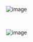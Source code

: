 



![image](https://github.com/user-attachments/assets/faafb102-cc73-4058-b6a6-77df09fa1658)

<br>

![image](https://github.com/user-attachments/assets/5ecfba29-ae68-4241-be2d-990720eae759)

